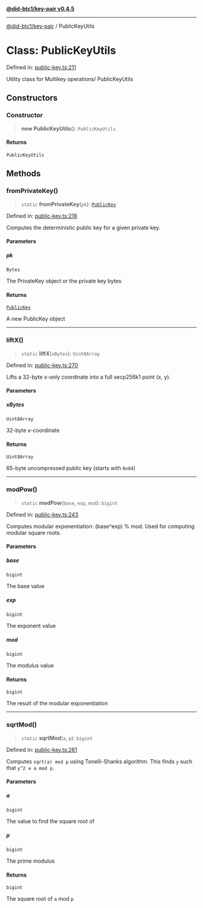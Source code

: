 [**@did-btc1/key-pair v0.4.5**](../README.md)

***

[@did-btc1/key-pair](../globals.md) / PublicKeyUtils

# Class: PublicKeyUtils

Defined in: [public-key.ts:211](https://github.com/jintekc/did-btc1-js/blob/af332da7c0dbfaa226d4a59473507b446d34322b/packages/key-pair/src/public-key.ts#L211)

Utility class for Multikey operations/
 PublicKeyUtils

## Constructors

### Constructor

> **new PublicKeyUtils**(): `PublicKeyUtils`

#### Returns

`PublicKeyUtils`

## Methods

### fromPrivateKey()

> `static` **fromPrivateKey**(`pk`): [`PublicKey`](PublicKey.md)

Defined in: [public-key.ts:218](https://github.com/jintekc/did-btc1-js/blob/af332da7c0dbfaa226d4a59473507b446d34322b/packages/key-pair/src/public-key.ts#L218)

Computes the deterministic public key for a given private key.

#### Parameters

##### pk

`Bytes`

The PrivateKey object or the private key bytes

#### Returns

[`PublicKey`](PublicKey.md)

A new PublicKey object

***

### liftX()

> `static` **liftX**(`xBytes`): `Uint8Array`

Defined in: [public-key.ts:270](https://github.com/jintekc/did-btc1-js/blob/af332da7c0dbfaa226d4a59473507b446d34322b/packages/key-pair/src/public-key.ts#L270)

Lifts a 32-byte x-only coordinate into a full secp256k1 point (x, y).

#### Parameters

##### xBytes

`Uint8Array`

32-byte x-coordinate

#### Returns

`Uint8Array`

65-byte uncompressed public key (starts with `0x04`)

***

### modPow()

> `static` **modPow**(`base`, `exp`, `mod`): `bigint`

Defined in: [public-key.ts:243](https://github.com/jintekc/did-btc1-js/blob/af332da7c0dbfaa226d4a59473507b446d34322b/packages/key-pair/src/public-key.ts#L243)

Computes modular exponentiation: (base^exp) % mod.
Used for computing modular square roots.

#### Parameters

##### base

`bigint`

The base value

##### exp

`bigint`

The exponent value

##### mod

`bigint`

The modulus value

#### Returns

`bigint`

The result of the modular exponentiation

***

### sqrtMod()

> `static` **sqrtMod**(`a`, `p`): `bigint`

Defined in: [public-key.ts:261](https://github.com/jintekc/did-btc1-js/blob/af332da7c0dbfaa226d4a59473507b446d34322b/packages/key-pair/src/public-key.ts#L261)

Computes `sqrt(a) mod p` using Tonelli-Shanks algorithm.
This finds `y` such that `y^2 ≡ a mod p`.

#### Parameters

##### a

`bigint`

The value to find the square root of

##### p

`bigint`

The prime modulus

#### Returns

`bigint`

The square root of `a` mod `p`
